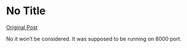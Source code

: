 # No Title

[Original Post](https://discourse.onlinedegree.iitm.ac.in/t/171141/266)

<p>No it won’t be considered. It was supposed to be running on 8000 port.</p>